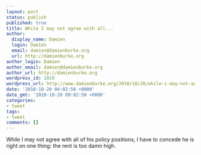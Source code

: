 ```yaml
---
layout: post
status: publish
published: true
title: While I may not agree with all...
author:
  display_name: Damien
  login: Damien
  email: damien@damienburke.org
  url: http://damienburke.org
author_login: Damien
author_email: damien@damienburke.org
author_url: http://damienburke.org
wordpress_id: 1019
wordpress_url: http://www.damienburke.org/2010/10/20/while-i-may-not-agree-with-all-2/
date: '2010-10-20 04:02:50 +0000'
date_gmt: '2010-10-20 09:02:50 +0000'
categories:
- tweet
tags:
- tweet
comments: []
---
```

<p>While I may not agree with all of his policy positions, I have to concede he is right on one thing: the rent is too damn high.</p>
